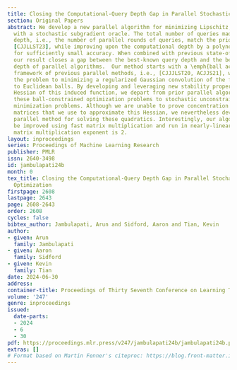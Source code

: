 ```yaml
---
title: Closing the Computational-Query Depth Gap in Parallel Stochastic Convex Optimization
section: Original Papers
abstract: We develop a new parallel algorithm for minimizing Lipschitz, convex functions
  with a stochastic subgradient oracle. The total number of queries made and the query
  depth, i.e., the number of parallel rounds of queries, match the prior state-of-the-art,
  [CJJLLST23], while improving upon the computational depth by a polynomial factor
  for sufficiently small accuracy. When combined with previous state-of-the-art methods
  our result closes a gap between the best-known query depth and the best-known computational
  depth of parallel algorithms.  Our method starts with a \emph{ball acceleration}
  framework of previous parallel methods, i.e., [CJJJLST20, ACJJS21], which reduce
  the problem to minimizing a regularized Gaussian convolution of the function constrained
  to Euclidean balls. By developing and leveraging new stability properties of the
  Hessian of this induced function, we depart from prior parallel algorithms and reduce
  these ball-constrained optimization problems to stochastic unconstrained quadratic
  minimization problems. Although we are unable to prove concentration of the asymmetric
  matrices that we use to approximate this Hessian, we nevertheless develop an efficient
  parallel method for solving these quadratics. Interestingly, our algorithms can
  be improved using fast matrix multiplication and run in nearly-linear time if the
  matrix multiplication exponent is 2.
layout: inproceedings
series: Proceedings of Machine Learning Research
publisher: PMLR
issn: 2640-3498
id: jambulapati24b
month: 0
tex_title: Closing the Computational-Query Depth Gap in Parallel Stochastic Convex
  Optimization
firstpage: 2608
lastpage: 2643
page: 2608-2643
order: 2608
cycles: false
bibtex_author: Jambulapati, Arun and Sidford, Aaron and Tian, Kevin
author:
- given: Arun
  family: Jambulapati
- given: Aaron
  family: Sidford
- given: Kevin
  family: Tian
date: 2024-06-30
address:
container-title: Proceedings of Thirty Seventh Conference on Learning Theory
volume: '247'
genre: inproceedings
issued:
  date-parts:
  - 2024
  - 6
  - 30
pdf: https://proceedings.mlr.press/v247/jambulapati24b/jambulapati24b.pdf
extras: []
# Format based on Martin Fenner's citeproc: https://blog.front-matter.io/posts/citeproc-yaml-for-bibliographies/
---
```

